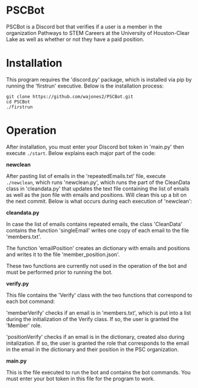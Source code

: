 
# PSCBot

PSCBot is a Discord bot that verifies if a user is a member in the organization Pathways to STEM Careers at the University of Houston-Clear Lake as well as whether or not they have a paid position.

# Installation

This program requires the 'discord.py' package, which is installed via pip by running the 'firstrun' executive. Below is the installation process:

 ```
 git clone https://github.com/wajones2/PSCBot.git
 cd PSCBot
 ./firstrun
 ```

 # Operation

 After installation, you must enter your Discord bot token in 'main.py' then execute ```./start```. Below explains each major part of the code:

 **newclean**

After pasting list of emails in the 'repeatedEmails.txt' file, execute ```./newclean```, which runs 'newclean.py', which runs the part of the CleanData class in 'cleandata.py' that updates the text file containing the list of emails as well as the json file with emails and positions. Will clean this up a bit on the next commit. Below is what occurs during each execution of 'newclean':

**cleandata.py**

In case the list of emails contains repeated emails, the class 'CleanData' contains the function 'singleEmail' writes one copy of each email to the file 'members.txt'.

The function 'emailPosition' creates an dictionary with emails and positions and writes it to the file 'member_position.json'.

These two functions are currently not used in the operation of the bot and must be performed prior to running the bot. 


**verify.py**

This file contains the 'Verify' class with the two functions that correspond to each bot command:

'memberVerify' checks if an email is in 'members.txt', which is put into a list during the initialization of the Verify class. If so, the user is granted the 'Member' role.

'positionVerify' checks if an email is in the dictionary, created also during initalization. If so, the user is granted the role that corresponds to the email in the email in the dictionary and their position in the PSC organization.

**main.py**

This is the file executed to run the bot and contains the bot commands. You must enter your bot token in this file for the program to work.






